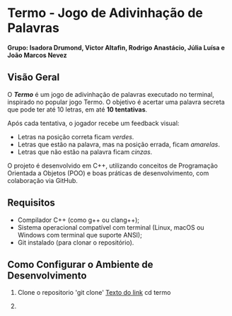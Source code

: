 # Termo - Jogo de Adivinhação de Palavras
**Grupo: Isadora Drumond, Victor Altafin, Rodrigo Anastácio, Júlia Luísa e João Marcos Nevez**


## Visão Geral

O ***Termo*** é um jogo de adivinhação de palavras executado no terminal, inspirado no popular jogo Termo. O objetivo é acertar uma palavra secreta que pode ter até 10 letras, em até **10 tentativas**.

Após cada tentativa, o jogador recebe um feedback visual:
- Letras na posição correta ficam *verdes*.
- Letras que estão na palavra, mas na posição errada, ficam *amarelas*.
- Letras que não estão na palavra ficam *cinzas*.

O projeto é desenvolvido em C++, utilizando conceitos de Programação Orientada a Objetos (POO) e boas práticas de desenvolvimento, com colaboração via GitHub.


## Requisitos

- Compilador C++ (como g++ ou clang++);
- Sistema operacional compatível com terminal (Linux, macOS ou Windows com terminal que suporte ANSI);
- Git instalado (para clonar o repositório).


## Como Configurar o Ambiente de Desenvolvimento

1. Clone o repositorio
'git clone' [Texto do link](https://github.com/nevzJao/termo-remake)
cd termo

3. 
